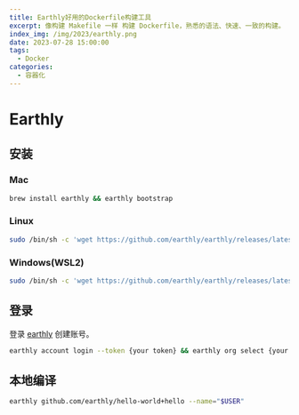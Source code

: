 ```yaml
---
title: Earthly好用的Dockerfile构建工具
excerpt: 像构建 Makefile 一样 构建 Dockerfile，熟悉的语法、快速、一致的构建。
index_img: /img/2023/earthly.png
date: 2023-07-28 15:00:00
tags:
  - Docker
categories:
  - 容器化
---
```


# Earthly

## 安装

### Mac

```bash
brew install earthly && earthly bootstrap
```

### Linux

```bash
sudo /bin/sh -c 'wget https://github.com/earthly/earthly/releases/latest/download/earthly-linux-amd64 -O /usr/local/bin/earthly && chmod +x /usr/local/bin/earthly && /usr/local/bin/earthly bootstrap --with-autocomplete'
```

### Windows(WSL2)

```bash
sudo /bin/sh -c 'wget https://github.com/earthly/earthly/releases/latest/download/earthly-linux-amd64 -O /usr/local/bin/earthly && chmod +x /usr/local/bin/earthly && /usr/local/bin/earthly bootstrap --with-autocomplete'
```

## 登录

登录 [earthly](https://cloud.earthly.dev/) 创建账号。

```bash
earthly account login --token {your token} && earthly org select {your organization}
```

## 本地编译

```bash
earthly github.com/earthly/hello-world+hello --name="$USER"
```
